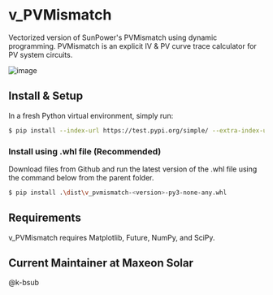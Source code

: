# v_PVMismatch
 Vectorized version of SunPower's PVMismatch using dynamic programming. PVMismatch is an explicit IV & PV curve trace calculator for PV system circuits.

 ![image](https://github.com/user-attachments/assets/7844d83d-add9-4c66-bb7d-49b1ac6467bd)

 
## Install & Setup
In a fresh Python virtual environment, simply run:

```bash
$ pip install --index-url https://test.pypi.org/simple/ --extra-index-url https://pypi.org/simple v_pvmismatch
```

### Install using .whl file (Recommended)
Download files from Github and run the latest version of the .whl file using the command below from the parent folder.

```bash
$ pip install .\dist\v_pvmismatch-<version>-py3-none-any.whl
```

## Requirements

v_PVMismatch requires Matplotlib, Future, NumPy, and SciPy.

## Current Maintainer at Maxeon Solar

@k-bsub
